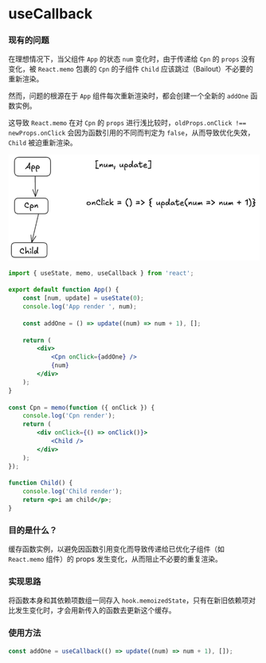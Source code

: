 # useCallback

### 现有的问题

在理想情况下，当父组件 `App` 的状态 `num` 变化时，由于传递给 `Cpn` 的 `props` 没有变化，被 `React.memo` 包裹的 `Cpn` 的子组件 `Child` 应该跳过（Bailout）不必要的重新渲染。

然而，问题的根源在于 `App` 组件每次重新渲染时，都会创建一个全新的 `addOne` 函数实例。

这导致 `React.memo` 在对 `Cpn` 的 `props` 进行浅比较时，`oldProps.onClick !== newProps.onClick` 会因为函数引用的不同而判定为 `false`，从而导致优化失效， `Child` 被迫重新渲染。

![alt text](现有的问题.excalidraw.png)

```jsx
import { useState, memo, useCallback } from 'react';

export default function App() {
	const [num, update] = useState(0);
	console.log('App render ', num);

	const addOne = () => update((num) => num + 1), [];

	return (
		<div>
			<Cpn onClick={addOne} />
			{num}
		</div>
	);
}

const Cpn = memo(function ({ onClick }) {
	console.log('Cpn render');
	return (
		<div onClick={() => onClick()}>
			<Child />
		</div>
	);
});

function Child() {
	console.log('Child render');
	return <p>i am child</p>;
}
```

### 目的是什么？

缓存函数实例，以避免因函数引用变化而导致传递给已优化子组件（如 `React.memo` 组件）的 props 发生变化，从而阻止不必要的重复渲染。

### 实现思路

将函数本身和其依赖项数组一同存入 `hook.memoizedState`，只有在新旧依赖项对比发生变化时，才会用新传入的函数去更新这个缓存。

### 使用方法

```js
const addOne = useCallback(() => update((num) => num + 1), []);
```
